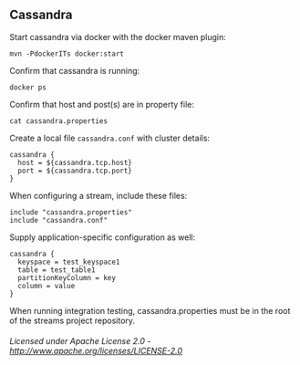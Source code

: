 ## Cassandra

Start cassandra via docker with the docker maven plugin:

    mvn -PdockerITs docker:start

Confirm that cassandra is running:

    docker ps

Confirm that host and post(s) are in property file:

    cat cassandra.properties

Create a local file `cassandra.conf` with cluster details:

    cassandra {
      host = ${cassandra.tcp.host}
      port = ${cassandra.tcp.port}
    }

When configuring a stream, include these files:

    include "cassandra.properties"
    include "cassandra.conf"

Supply application-specific configuration as well:

    cassandra {
      keyspace = test_keyspace1
      table = test_table1
      partitionKeyColumn = key
      column = value
    }

When running integration testing, cassandra.properties must be in the root of the streams project repository.

###### Licensed under Apache License 2.0 - http://www.apache.org/licenses/LICENSE-2.0
